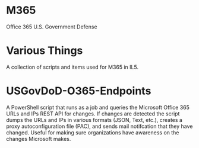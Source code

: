 # M365
Office 365 U.S. Government Defense

# Various Things
A collection of scripts and items used for M365 in IL5.

# USGovDoD-O365-Endpoints
A PowerShell script that runs as a job and queries the Microsoft Office 365 URLs and IPs REST API for changes.  If changes are detected the script dumps the URLs and IPs in various formats (JSON, Text, etc.), creates a proxy autoconfiguration file (PAC), and sends mail notifcation that they have changed.  Useful for making sure organizations have awareness on the changes Microsoft makes.

